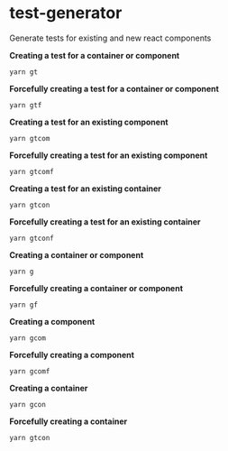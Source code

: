 # test-generator
Generate tests for existing and new react components

**Creating a test for a container or component**

``` yarn gt ```

**Forcefully creating a test for a container or component**

``` yarn gtf ```

**Creating a test for an existing component**

``` yarn gtcom ```

**Forcefully creating a test for an existing component**

``` yarn gtcomf ```

**Creating a test for an existing container**

``` yarn gtcon ```

**Forcefully creating a test for an existing container**

``` yarn gtconf ```

**Creating a container or component**

``` yarn g ```

**Forcefully creating a container or component**

``` yarn gf ```

**Creating a component**

``` yarn gcom ```

**Forcefully creating a component**

``` yarn gcomf ```

**Creating a container**

``` yarn gcon ```

**Forcefully creating a container**

``` yarn gtcon ```
